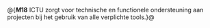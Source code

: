 @{**$M18$**
ICTU zorgt voor technische en functionele ondersteuning aan projecten bij het gebruik van alle verplichte tools.}@
